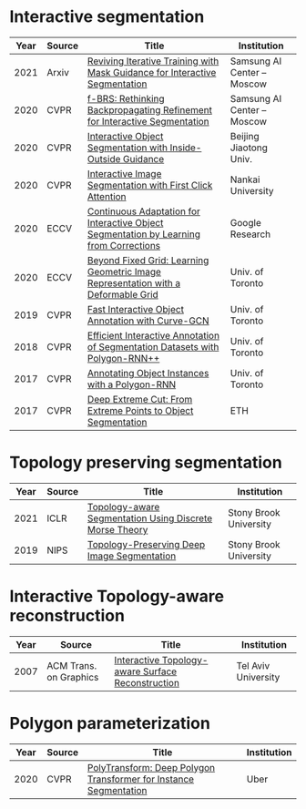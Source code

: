 # Interactive segmentation

|Year|Source|Title|Institution|
|----|----|----|----|
|2021|Arxiv|[Reviving Iterative Training with Mask Guidance for Interactive Segmentation](https://arxiv.org/pdf/2102.06583.pdf)|Samsung AI Center – Moscow|
|2020|CVPR|[f-BRS: Rethinking Backpropagating Refinement for Interactive Segmentation](https://arxiv.org/pdf/2001.10331.pdf)|Samsung AI Center – Moscow|
|2020|CVPR|[Interactive Object Segmentation with Inside-Outside Guidance](https://openaccess.thecvf.com/content_CVPR_2020/papers/Zhang_Interactive_Object_Segmentation_With_Inside-Outside_Guidance_CVPR_2020_paper.pdf)|Beijing Jiaotong Univ.|
|2020|CVPR|[Interactive Image Segmentation with First Click Attention](https://openaccess.thecvf.com/content_CVPR_2020/papers/Lin_Interactive_Image_Segmentation_With_First_Click_Attention_CVPR_2020_paper.pdf)| Nankai University|
|2020|ECCV|[Continuous Adaptation for Interactive Object Segmentation by Learning from Corrections](https://www.ecva.net/papers/eccv_2020/papers_ECCV/papers/123610562.pdf)|Google Research|
|2020|ECCV|[Beyond Fixed Grid: Learning Geometric Image Representation with a Deformable Grid](https://arxiv.org/pdf/2008.09269.pdf)|Univ. of Toronto|
|2019|CVPR|[Fast Interactive Object Annotation with Curve-GCN](https://arxiv.org/pdf/1903.06874.pdf)|Univ. of Toronto|
|2018|CVPR|[Efficient Interactive Annotation of Segmentation Datasets with Polygon-RNN++](https://arxiv.org/pdf/1803.09693.pdf)|Univ. of Toronto|
|2017|CVPR|[Annotating Object Instances with a Polygon-RNN](http://www.cs.toronto.edu/polyrnn/poly_cvpr17/polyrnn_paper.pdf)|Univ. of Toronto|
|2017|CVPR|[Deep Extreme Cut: From Extreme Points to Object Segmentation](https://arxiv.org/pdf/1711.09081.pdf)|ETH|

# Topology preserving segmentation
|Year|Source|Title|Institution|
|----|----|----|----|
|2021|ICLR|[Topology-aware Segmentation Using Discrete Morse Theory](https://arxiv.org/pdf/2103.09992.pdf)|Stony Brook University|
|2019|NIPS|[Topology-Preserving Deep Image Segmentation](https://papers.nips.cc/paper/2019/file/2d95666e2649fcfc6e3af75e09f5adb9-Paper.pdf)|Stony Brook University|


# Interactive Topology-aware reconstruction
|Year|Source|Title|Institution|
|----|----|----|----|
|2007|ACM Trans. on Graphics|[Interactive Topology-aware Surface Reconstruction](http://citeseerx.ist.psu.edu/viewdoc/download?doi=10.1.1.701.2293&rep=rep1&type=pdf)|Tel Aviv University|

# Polygon parameterization
|Year|Source|Title|Institution|
|----|----|----|----|
|2020|CVPR|[PolyTransform: Deep Polygon Transformer for Instance Segmentation](https://openaccess.thecvf.com/content_CVPR_2020/papers/Liang_PolyTransform_Deep_Polygon_Transformer_for_Instance_Segmentation_CVPR_2020_paper.pdf)|Uber|


